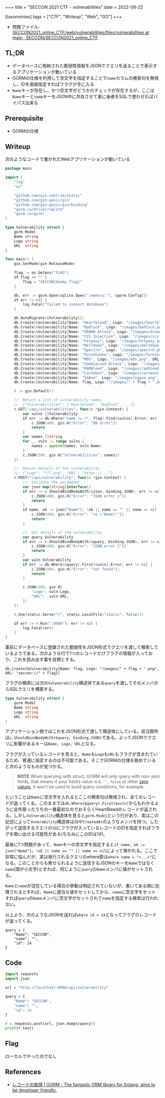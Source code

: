 +++
title = "SECCON 2021 CTF - vulnerabilities"
date = 2022-06-22

[taxonomies]
tags = ["CTF", "Writeup", "Web", "GO"]
+++

- 問題ファイル: [SECCON2021_online_CTF/web/vulnerabilities/files/vulnerabilities at main · SECCON/SECCON2021_online_CTF](https://github.com/SECCON/SECCON2021_online_CTF/tree/main/web/vulnerabilities/files/vulnerabilities)

## TL;DR

- データベースに格納された脆弱性情報をJSONでクエリを送ることで表示するアプリケーションが動いている
- GORMの仕様を利用して空文字を指定することで`name`カラムの検索句を無視し、IDを直接指定すればフラグが手に入る
- `Name`キーが存在し、かつ空文字がどうかのチェックが存在するが、ここは`Name`キーと`name`キーをJSON中に共存させて更に後者をSQLで使わせればバイパス出来る

## Prerequisite

- GORMの仕様

## Writeup

次のようなコードで書かれたWebアプリケーションが動いている

```go
package main

import (
	"log"
	"os"

	"github.com/gin-contrib/static"
	"github.com/gin-gonic/gin"
	"github.com/gin-gonic/gin/binding"
	"gorm.io/driver/sqlite"
	"gorm.io/gorm"
)

type Vulnerability struct {
	gorm.Model
	Name string
	Logo string
	URL  string
}

func main() {
	gin.SetMode(gin.ReleaseMode)

	flag := os.Getenv("FLAG")
	if flag == "" {
		flag = "SECCON{dummy_flag}"
	}

	db, err := gorm.Open(sqlite.Open(":memory:"), &gorm.Config{})
	if err != nil {
		log.Fatal("failed to connect database")
	}

	db.AutoMigrate(&Vulnerability{})
	db.Create(&Vulnerability{Name: "Heartbleed", Logo: "/images/heartbleed.png", URL: "https://heartbleed.com/"})
	db.Create(&Vulnerability{Name: "Badlock", Logo: "/images/badlock.png", URL: "http://badlock.org/"})
	db.Create(&Vulnerability{Name: "DROWN Attack", Logo: "/images/drown.png", URL: "https://drownattack.com/"})
	db.Create(&Vulnerability{Name: "CCS Injection", Logo: "/images/ccs.png", URL: "http://ccsinjection.lepidum.co.jp/"})
	db.Create(&Vulnerability{Name: "httpoxy", Logo: "/images/httpoxy.png", URL: "https://httpoxy.org/"})
	db.Create(&Vulnerability{Name: "Meltdown", Logo: "/images/meltdown.png", URL: "https://meltdownattack.com/"})
	db.Create(&Vulnerability{Name: "Spectre", Logo: "/images/spectre.png", URL: "https://meltdownattack.com/"})
	db.Create(&Vulnerability{Name: "Foreshadow", Logo: "/images/foreshadow.png", URL: "https://foreshadowattack.eu/"})
	db.Create(&Vulnerability{Name: "MDS", Logo: "/images/mds.png", URL: "https://mdsattacks.com/"})
	db.Create(&Vulnerability{Name: "ZombieLoad Attack", Logo: "/images/zombieload.png", URL: "https://zombieloadattack.com/"})
	db.Create(&Vulnerability{Name: "RAMBleed", Logo: "/images/rambleed.png", URL: "https://rambleed.com/"})
	db.Create(&Vulnerability{Name: "CacheOut", Logo: "/images/cacheout.png", URL: "https://cacheoutattack.com/"})
	db.Create(&Vulnerability{Name: "SGAxe", Logo: "/images/sgaxe.png", URL: "https://cacheoutattack.com/"})
	db.Create(&Vulnerability{Name: flag, Logo: "/images/" + flag + ".png", URL: "seccon://" + flag})

	r := gin.Default()

	//	Return a list of vulnerability names
	//	{"Vulnerabilities": ["Heartbleed", "Badlock", ...]}
	r.GET("/api/vulnerabilities", func(c *gin.Context) {
		var vulns []Vulnerability
		if err := db.Where("name != ?", flag).Find(&vulns).Error; err != nil {
			c.JSON(400, gin.H{"Error": "DB error"})
			return
		}
		var names []string
		for _, vuln := range vulns {
			names = append(names, vuln.Name)
		}
		c.JSON(200, gin.H{"Vulnerabilities": names})
	})

	//	Return details of the vulnerability
	//	{"Logo": "???.png", "URL": "https://..."}
	r.POST("/api/vulnerability", func(c *gin.Context) {
		//	Validate the parameter
		var json map[string]interface{}
		if err := c.ShouldBindBodyWith(&json, binding.JSON); err != nil {
			c.JSON(400, gin.H{"Error": "JSON error 1"})
			return
		}
		if name, ok := json["Name"]; !ok || name == "" || name == nil {
			c.JSON(400, gin.H{"Error": "no \"Name\""})
			return
		}

		//	Get details of the vulnerability
		var query Vulnerability
		if err := c.ShouldBindBodyWith(&query, binding.JSON); err != nil {
			c.JSON(400, gin.H{"Error": "JSON error 2"})
			return
		}
		var vuln Vulnerability
		if err := db.Where(&query).First(&vuln).Error; err != nil {
			c.JSON(404, gin.H{"Error": "not found"})
			return
		}

		c.JSON(200, gin.H{
			"Logo": vuln.Logo,
			"URL":  vuln.URL,
		})
	})

	r.Use(static.Serve("/", static.LocalFile("static", false)))

	if err := r.Run(":8080"); err != nil {
		log.Fatal(err)
	}
}

```

事前にデータベースに登録された脆弱性をJSON形式でクエリを渡して検索しているようである。次のような行で1つのレコードだけフラグの情報が入っており、これを読み出す事を目標とする。

`db.Create(&Vulnerability{Name: flag, Logo: "/images/" + flag + ".png", URL: "seccon://" + flag})`

フラグの検索には次の`Vulenerability`構造体である`query`を渡してそのメンバからSQLクエリを構築する。

```go
type Vulnerability struct {
	gorm.Model
	Name string
	Logo string
	URL  string
}
```

アプリケーション側ではこれをJSON形式で渡して構造体にしている。該当箇所は`c.ShouldBindBodyWith(&query, binding.JSON)`である。よってJSONでクエリに影響があるキーは`Name, Logo, URL`となる。

フラグが入っているレコードを見ると、`Name`も`Logo`も`URL`もフラグが含まれているため、普通に指定するのは不可能である。そこでGORMの仕様を眺めていると次のようなものが見つかる。

> **NOTE** When querying with struct, GORM will only query with non-zero fields, that means if your field’s value is `0`, `''`, `false` or other [zero values](https://tour.golang.org/basics/12), it won’t be used to build query conditions, for example:

ということは`Name`に空文字を入れるとここの検索句は無視され、全てのレコードが返ってくる。このままでは`db.Where(&query).First(&vuln)`からもわかるように全件取ったうちの一番最初なのでおそらくHeartBleedのレコードが返される。しかし`Vulnerability`構造体を見ると`gorm.Model`という行があり、実はこの記述によって`Vunerability`構造体は`ID`や`CreatedAt`のようなメンバを持つ。したがって送信するクエリの`ID`にフラグが入っているレコードのIDを指定すればフラグを吸い出せる可能性がある(ちなみにこのIDは14)。

最後に1つ問題があって、`Name`キーの空文字を指定すると`if name, ok := json["Name"]; !ok || name == "" || name == nil`によって弾かれる。ここで非常に悩んだが、実は発行されるクエリのwhere節は`where name = "<...>"`になる。このことからも察せられるように送信するJSONのキーを`Name`ではなく`name`(頭が小文字)とすれば、同じように`query`の`Name`メンバに値がセットされる。

`Name`と`name`が混在している場合の挙動は明記されていないが、書いてある順に処理されるとすれば、`Name`に適当な値をセットしてから、`name`に空文字をセットすれば`query`の`Name`メンバに空文字がセットされて`name`を指定する検索は行われない。

以上より、次のようなJSONを送れば`where id = 14`となってフラグのレコードが返ってくる。

```
query = {
    "Name": "SECCON",
    "name": "",
    "id": 14
}
```

## Code

```python
import requests
import json

url = "http://localhost:8080/api/vulnerability"

query = {
    "Name": "SECCON",
    "name": "",
    "id": 14
}

r = requests.post(url, json.dumps(query))
print(r.text)
```

## Flag

ローカルでやったのでなし

## References

- [レコードの取得 | GORM - The fantastic ORM library for Golang, aims to be developer friendly.](https://gorm.io/ja_JP/docs/query.html)
